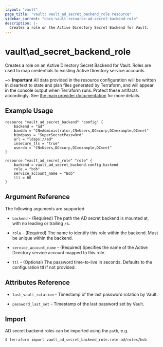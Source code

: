```yaml
---
layout: "vault"
page_title: "Vault: vault_ad_secret_backend_role resource"
sidebar_current: "docs-vault-resource-ad-secret-backend-role"
description: |-
  Creates a role on the Active Directory Secret Backend for Vault.
---
```


# vault\ad\_secret\_backend\_role

Creates a role on an Active Directory Secret Backend for Vault. Roles are
used to map credentials to existing Active Directory service accounts.

~> **Important** All data provided in the resource configuration will be
written in cleartext to state and plan files generated by Terraform, and
will appear in the console output when Terraform runs. Protect these
artifacts accordingly. See
[the main provider documentation](../index.html)
for more details.

## Example Usage

```hcl
resource "vault_ad_secret_backend" "config" {
    backend = "ad"
    binddn = "CN=Administrator,CN=Users,DC=corp,DC=example,DC=net"
    bindpass = "SuperSecretPassw0rd"
    url = "ldaps://ad"
    insecure_tls = "true"
    userdn = "CN=Users,DC=corp,DC=example,DC=net"
}

resource "vault_ad_secret_role" "role" {
    backend = vault_ad_secret_backend.config.backend
    role = "bob"
    service_account_name = "Bob"
    ttl = 60
}
```

## Argument Reference

The following arguments are supported:

* `backend` - (Required) The path the AD secret backend is mounted at,
  with no leading or trailing `/`s.

* `role` - (Required) The name to identify this role within the backend.
  Must be unique within the backend.

* `service_account_name` - (Required) Specifies the name of the Active Directory service
account mapped to this role.

* `ttl` - (Optional) The password time-to-live in seconds. Defaults to the configuration
  ttl if not provided.

## Attributes Reference

* `last_vault_rotation` - Timestamp of the last password rotation by Vault.

* `password_last_set` - Timestamp of the last password set by Vault.

## Import

AD secret backend roles can be imported using the `path`, e.g.

```
$ terraform import vault_ad_secret_backend_role.role ad/roles/bob
```
